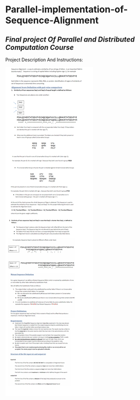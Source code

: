 # Parallel-implementation-of-Sequence-Alignment
## _Final project Of Parallel and Distributed Computation Course_

Project Description And Instructions:


![alt text](https://github.com/TheGoldenPlatypus/Parallel-implementation-of-Sequence-Alignment/blob/master/paralel_readme.png?raw=true)

